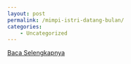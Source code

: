 ```yaml
---
layout: post
permalink: /mimpi-istri-datang-bulan/
categories:
    - Uncategorized
---
```


[Baca Selengkapnya](/02)